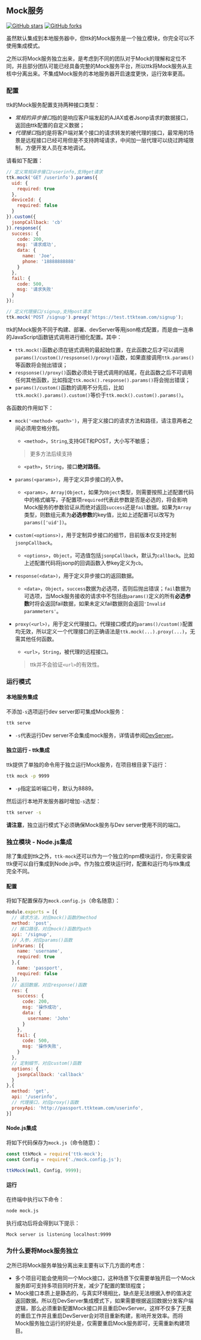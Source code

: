 ## Mock服务
[![GitHub stars](https://img.shields.io/github/stars/thethreekingdoms/ttk-mock.svg?style=social&label=Stars)](https://github.com/thethreekingdoms/ttk-mock)
[![GitHub forks](https://img.shields.io/github/forks/thethreekingdoms/ttk-mock.svg?style=social&label=Fork)](https://github.com/thethreekingdoms/ttk-mock)

虽然默认集成到本地服务器中，但ttk的Mock服务是一个独立模块，你完全可以不使用集成模式。

之所以将Mock服务独立出来，是考虑到不同的团队对于Mock的理解和定位不同，并且部分团队可能已经具备完整的Mock服务平台，所以ttk将Mock服务从主核中分离出来。不集成Mock服务的本地服务器开启速度更快，运行效率更高。

### 配置
ttk的Mock服务配置支持两种接口类型：
* *常规的异步接口*指的是响应客户端发起的AJAX或者Jsonp请求的数据接口，返回由ttk配置的自定义数据；
* *代理接口*指的是将客户端对某个接口的请求转发的被代理的接口，最常用的场景是远程接口已经可用但是不支持跨域请求，中间加一层代理可以绕过跨域限制，方便开发人员在本地调试。


请看如下配置：
```JavaScript
// 定义常规异步接口/userinfo,支持get请求
ttk.mock('GET /userinfo').params({
  uid: {
    required: true
  },
  deviceId: {
    required: false
  }
}).custom({
  jsonpCallback: 'cb'
}).response({
  success: {
    code: 200,
    msg: '请求成功',
    data: {
      name: 'Joe',
      phone: '18888888888'
    }
  },
  fail: {
    code: 500,
    msg: '请求失败'
  }
});

// 定义代理接口/signup,支持post请求
ttk.mock('POST /signup').proxy('https://test.ttkteam.com/signup');
```

ttk的Mock服务不同于构建、部署、devServer等用json格式配置，而是由一连串的JavaScript函数链式调用进行细化配置。其中：
* `ttk.mock()`函数必须在链式调用的最起始位置，在此函数之后才可以调用`params()/custom()/respsonse()/proxy()`函数，如果直接调用`ttk.params()`等函数将会抛出错误；
* `respsonse()/proxy()`函数必须处于链式调用的结尾，在此函数之后不可调用任何其他函数，比如指定`ttk.mock().response().params()`将会抛出错误；
* `params()/custom()`函数的调用不分先后，比如`ttk.mock().params().custom()`等价于`ttk.mock().custom().params()`。

各函数的作用如下：
* `mock('<method> <path>')`，用于定义接口的请求方法和路径，请注意两者之间必须用空格分割。
  * `<method>`，`String`,支持GET和POST，大小写不敏感；
  > 更多方法后续支持

  * `<path>`，`String`，接口**绝对路径**。

* `params(<params>)`，用于定义异步接口的入参。
  * `<params>`，`Array|Object`，如果为`Object`类型，则需要按照上述配置代码中的格式编写，子配置项`required`代表此参数是否是必选的，将会影响Mock服务的参数验证从而绝对返回`success`还是`fail`数据。如果为`Array`类型，则数组元素为**必选参数**的key值，比如上述配置可以改写为`params(['uid'])`。

* `custom(<options>)`，用于定制异步接口的细节，目前版本仅支持定制`jsonpCallback`。
  * `<options>`，`Object`，可选值包括`jsonpCallback`，默认为`callback`。比如上述配置代码将jsonp的回调函数入参key定义为`cb`。

* `response(<data>)`，用于定义异步接口的返回数据。
  * `<data>`，`Object`，`success`数据为必选项，否则后抛出错误；`fail`数据为可选项，当Mock服务接收的请求中不包括由`params()`定义的所有**必选参数**时将会返回fail数据，如果未定义fail数据则会返回`'Invalid parammeters'`。

* `proxy(<url>)`，用于定义代理接口。代理接口模式的`params()/custom()`配置均无效，所以定义一个代理接口的正确语法是`ttk.mock(...).proxy(...)`，无需其他任何函数。
  * `<url>`，`String`，被代理的远程接口。
  > ttk并不会验证`<url>`的有效性。

### 运行模式

#### 本地服务集成
不添加`-s`选项运行dev server即可集成Mock服务：
```bash
ttk serve
```

* `-s`代表运行Dev server不会集成mock服务，详情请参阅[DevServer](_devserver.md)。

#### 独立运行 - ttk集成
ttk提供了单独的命令用于独立运行Mock服务，在项目根目录下运行：
```bash
ttk mock -p 9999
```
* `-p`指定监听端口号，默认为8889。

然后运行本地开发服务器时增加`-s`选型：
```bash
ttk server -s
```

**请注意**，独立运行模式下必须确保Mock服务与Dev server使用不同的端口。

### 独立模块 - Node.js集成
除了集成到ttk之外，`ttk-mock`还可以作为一个独立的npm模块运行，你无需安装ttk便可以自行集成到Node.js中。作为独立模块运行时，配置和运行均与ttk集成完全不同。

#### 配置
将如下配置保存为`mock.config.js`（命名随意）：
```JavaScript
module.exports = [{
  // 请求方法，对应mock()函数的method
  method: 'post',
  // 接口路径，对应mock()函数的path
  api: '/signup',
  // 入参，对应params()函数
  inParams: [{
    name: 'username',
    required: true
  },{
    name: 'passport',
    required: false
  }],
  // 返回数据，对应response()函数
  res: { 
    success: {
      code: 200,
      msg: '操作成功',
      data: {
        username: 'John'
      }
    }, 
    fail: {
      code: 500,
      msg: '操作失败',
    }
  },
  // 定制细节，对应custom()函数
  options: { 
    jsonpCallback: 'callback'
  } 
},{
  method: 'get',
  api: '/userinfo',
  // 代理接口，对应proxy()函数
  proxyApi: 'http://passport.ttkteam.com/userinfo',
}]
```

#### Node.js集成
将如下代码保存为`mock.js`（命令随意）：
```JavaScript
const ttkMock = require('ttk-mock');
const Config = require('./mock.config.js');

ttkMock(null, Config, 9999);
```

#### 运行
在终端中执行以下命令：
```bash
node mock.js
```

执行成功后将会得到以下提示：
```bash
Mock server is listening localhost:9999
```

### 为什么要将Mock服务独立
之所已将Mock服务单独分离出来主要有以下几方面的考虑：
* 多个项目可能会使用同一个Mock接口，这种场景下仅需要单独开启一个Mock服务即可支持多项目同时开发，减少了配置的繁琐程度；
* Mock接口本质上是静态的，与真实环境相比，缺点是无法根据入参的值决定返回数据。所以在DevServer集成模式下，如果需要根据返回数据分发客户端逻辑，那么必须重新配置Mock接口并且重启DevServer。这样不仅多了无畏的重启工作并且重启DevServer会对项目重新构建，影响开发效率。而将Mock服务独立运行的好处是，仅需要重启Mock服务即可，无需重新构建项目。
